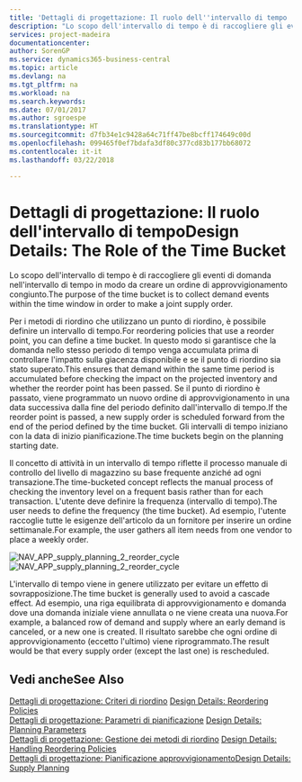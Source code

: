 ```yaml
---
title: 'Dettagli di progettazione: Il ruolo dell''intervallo di tempo | Microsoft Docs'
description: "Lo scopo dell'intervallo di tempo è di raccogliere gli eventi di domanda nell'intervallo di tempo in modo da creare un ordine di approvvigionamento congiunto."
services: project-madeira
documentationcenter: 
author: SorenGP
ms.service: dynamics365-business-central
ms.topic: article
ms.devlang: na
ms.tgt_pltfrm: na
ms.workload: na
ms.search.keywords: 
ms.date: 07/01/2017
ms.author: sgroespe
ms.translationtype: HT
ms.sourcegitcommit: d7fb34e1c9428a64c71ff47be8bcff174649c00d
ms.openlocfilehash: 099465f0ef7bdafa3df80c377cd83b177bb68072
ms.contentlocale: it-it
ms.lasthandoff: 03/22/2018

---
```

# <a name="design-details-the-role-of-the-time-bucket"></a><span data-ttu-id="7d683-103">Dettagli di progettazione: Il ruolo dell'intervallo di tempo</span><span class="sxs-lookup"><span data-stu-id="7d683-103">Design Details: The Role of the Time Bucket</span></span>
<span data-ttu-id="7d683-104">Lo scopo dell'intervallo di tempo è di raccogliere gli eventi di domanda nell'intervallo di tempo in modo da creare un ordine di approvvigionamento congiunto.</span><span class="sxs-lookup"><span data-stu-id="7d683-104">The purpose of the time bucket is to collect demand events within the time window in order to make a joint supply order.</span></span>  
  
 <span data-ttu-id="7d683-105">Per i metodi di riordino che utilizzano un punto di riordino, è possibile definire un intervallo di tempo.</span><span class="sxs-lookup"><span data-stu-id="7d683-105">For reordering policies that use a reorder point, you can define a time bucket.</span></span> <span data-ttu-id="7d683-106">In questo modo si garantisce che la domanda nello stesso periodo di tempo venga accumulata prima di controllare l'impatto sulla giacenza disponibile e se il punto di riordino sia stato superato.</span><span class="sxs-lookup"><span data-stu-id="7d683-106">This ensures that demand within the same time period is accumulated before checking the impact on the projected inventory and whether the reorder point has been passed.</span></span> <span data-ttu-id="7d683-107">Se il punto di riordino è passato, viene programmato un nuovo ordine di approvvigionamento in una data successiva dalla fine del periodo definito dall'intervallo di tempo.</span><span class="sxs-lookup"><span data-stu-id="7d683-107">If the reorder point is passed, a new supply order is scheduled forward from the end of the period defined by the time bucket.</span></span> <span data-ttu-id="7d683-108">Gli intervalli di tempo iniziano con la data di inizio pianificazione.</span><span class="sxs-lookup"><span data-stu-id="7d683-108">The time buckets begin on the planning starting date.</span></span>  
  
 <span data-ttu-id="7d683-109">Il concetto di attività in un intervallo di tempo riflette il processo manuale di controllo del livello di magazzino su base frequente anziché ad ogni transazione.</span><span class="sxs-lookup"><span data-stu-id="7d683-109">The time-bucketed concept reflects the manual process of checking the inventory level on a frequent basis rather than for each transaction.</span></span> <span data-ttu-id="7d683-110">L'utente deve definire la frequenza (intervallo di tempo).</span><span class="sxs-lookup"><span data-stu-id="7d683-110">The user needs to define the frequency (the time bucket).</span></span> <span data-ttu-id="7d683-111">Ad esempio, l'utente raccoglie tutte le esigenze dell'articolo da un fornitore per inserire un ordine settimanale.</span><span class="sxs-lookup"><span data-stu-id="7d683-111">For example, the user gathers all item needs from one vendor to place a weekly order.</span></span>  
  
 <span data-ttu-id="7d683-112">![](media/nav_app_supply_planning_2_reorder_cycle.png "NAV_APP_supply_planning_2_reorder_cycle")</span><span class="sxs-lookup"><span data-stu-id="7d683-112">![](media/nav_app_supply_planning_2_reorder_cycle.png "NAV_APP_supply_planning_2_reorder_cycle")</span></span>  
  
 <span data-ttu-id="7d683-113">L'intervallo di tempo viene in genere utilizzato per evitare un effetto di sovrapposizione.</span><span class="sxs-lookup"><span data-stu-id="7d683-113">The time bucket is generally used to avoid a cascade effect.</span></span> <span data-ttu-id="7d683-114">Ad esempio, una riga equilibrata di approvvigionamento e domanda dove una domanda iniziale viene annullata o ne viene creata una nuova.</span><span class="sxs-lookup"><span data-stu-id="7d683-114">For example, a balanced row of demand and supply where an early demand is canceled, or a new one is created.</span></span> <span data-ttu-id="7d683-115">Il risultato sarebbe che ogni ordine di approvvigionamento (eccetto l'ultimo) viene riprogrammato.</span><span class="sxs-lookup"><span data-stu-id="7d683-115">The result would be that every supply order (except the last one) is rescheduled.</span></span>  
  
## <a name="see-also"></a><span data-ttu-id="7d683-116">Vedi anche</span><span class="sxs-lookup"><span data-stu-id="7d683-116">See Also</span></span>  
 <span data-ttu-id="7d683-117">[Dettagli di progettazione: Criteri di riordino](design-details-reordering-policies.md) </span><span class="sxs-lookup"><span data-stu-id="7d683-117">[Design Details: Reordering Policies](design-details-reordering-policies.md) </span></span>  
 <span data-ttu-id="7d683-118">[Dettagli di progettazione: Parametri di pianificazione](design-details-planning-parameters.md) </span><span class="sxs-lookup"><span data-stu-id="7d683-118">[Design Details: Planning Parameters](design-details-planning-parameters.md) </span></span>  
 <span data-ttu-id="7d683-119">[Dettagli di progettazione: Gestione dei metodi di riordino](design-details-handling-reordering-policies.md) </span><span class="sxs-lookup"><span data-stu-id="7d683-119">[Design Details: Handling Reordering Policies](design-details-handling-reordering-policies.md) </span></span>  
 [<span data-ttu-id="7d683-120">Dettagli di progettazione: Pianificazione approvvigionamento</span><span class="sxs-lookup"><span data-stu-id="7d683-120">Design Details: Supply Planning</span></span>](design-details-supply-planning.md)
